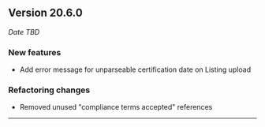 
## Version 20.6.0
_Date TBD_

### New features
* Add error message for unparseable certification date on Listing upload

### Refactoring changes
* Removed unused "compliance terms accepted" references

---
